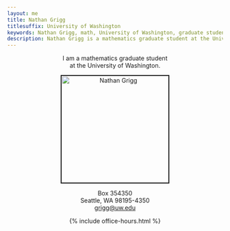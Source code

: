 ```yaml
---
layout: me
title: Nathan Grigg
titlesuffix: University of Washington
keywords: Nathan Grigg, math, University of Washington, graduate student, contact, email, courses, teaching, research, algebraic geometry
description: Nathan Grigg is a mathematics graduate student at the University of Washington. These pages contain his contact, research, and teaching information.
---
```


<div style="text-align: center">

<p>I am a mathematics graduate student<br />
 at the University of Washington.</p>

<img width="250" style="border:2px solid" alt="Nathan Grigg" src="{{ site.url }}files/img/nathangrigg.jpeg">

<p>Box 354350<br/>
Seattle, WA 98195-4350<br/>
<a href="&#x6D;a&#x69;&#x6C;&#x74;&#x6F;:&#103;&#114;&#x69;&#103;&#x67;&#64;&#117;w&#x2E;&#101;&#100;&#x75;">&#103;&#114;&#x69;&#103;&#x67;&#64;&#117;w&#x2E;&#101;&#100;&#x75;</a></p>

<p>{% include office-hours.html %}</p>

</div>


